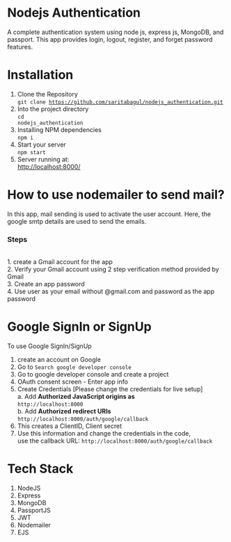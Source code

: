 # Nodejs Authentication
A complete authentication system using node js, express js, MongoDB, and passport.
This app provides login, logout, register, and forget password features.

# Installation
1. Clone the Repository<br>
  <code>git clone https://github.com/saritabagul/nodejs_authentication.git</code>  
2. Into the project directory<br>
  <code>cd nodejs_authentication</code>
3. Installing NPM dependencies<br>
  <code>npm i</code>
4. Start your server<br>
   <code>npm start</code>  
5. Server running at:<br>
   <a href="http://localhost:8000/">http://localhost:8000/</a>

# How to use nodemailer to send mail?
In this app, mail sending is used to activate the user account. Here, the google smtp details are used to send the emails. 
<h3>Steps</h3>
<br>
1. create a Gmail account for the app<br>
2. Verify your Gmail account using 2 step verification method provided by Gmail<br>
3. Create an app password<br>
4. Use user as your email without @gmail.com and password as the app password<br>

# Google SignIn or SignUp
To use Google SignIn/SignUp<br>
1. create an account on Google <br>
2. Go to <code>Search google developer console</code><br>
3. Go to google developer console and create a project<br>
4. OAuth consent screen - Enter app info<br>
5. Create Credentials [Please change the credentials for live setup]<br>
   a. Add <strong>Authorized JavaScript origins as</strong><br>
   <code>http://localhost:8000</code><br>
   b. Add  <strong>Authorized redirect URIs</strong><br>
   <code>http://localhost:8000/auth/google/callback</code><br>   
 6. This creates a ClientID, Client secret<br>
 7. Use this information and change the credentials in the code,<br>
    use the callback URL: <code>http://localhost:8000/auth/google/callback</code><br>

 # Tech Stack
1. NodeJS
2. Express
3. MongoDB
4. PassportJS
5. JWT
6. Nodemailer
7. EJS 
   

   







   

